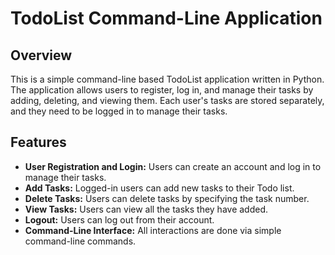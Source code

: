 # TodoList Command-Line Application

## Overview
This is a simple command-line based TodoList application written in Python. The application allows users to register, log in, and manage their tasks by adding, deleting, and viewing them. Each user's tasks are stored separately, and they need to be logged in to manage their tasks.

## Features
- **User Registration and Login:** Users can create an account and log in to manage their tasks.
- **Add Tasks:** Logged-in users can add new tasks to their Todo list.
- **Delete Tasks:** Users can delete tasks by specifying the task number.
- **View Tasks:** Users can view all the tasks they have added.
- **Logout:** Users can log out from their account.
- **Command-Line Interface:** All interactions are done via simple command-line commands.

